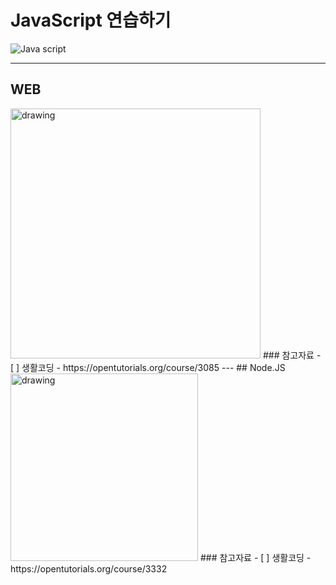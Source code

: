 # JavaScript 연습하기
![Java script](https://upload.wikimedia.org/wikipedia/commons/thumb/9/99/Unofficial_JavaScript_logo_2.svg/140px-Unofficial_JavaScript_logo_2.svg.png)

---
## WEB
<img src=https://blog.kakaocdn.net/dn/XkupJ/btqET7f9ONh/JiR4SUhVhn1ltaPc0cSlUK/img.png alt="drawing" width="400"/>
### 참고자료
- [ ] 생활코딩
    - https://opentutorials.org/course/3085
---
## Node.JS
<img src='https://img1.daumcdn.net/thumb/R800x0/?scode=mtistory2&fname=https%3A%2F%2Fblog.kakaocdn.net%2Fdn%2FDGM2Y%2FbtqwIi3c40a%2FtbVlnqOBH5ovawaVBCmEF0%2Fimg.png' alt="drawing" width="300"/>
### 참고자료
- [ ] 생활코딩
    - https://opentutorials.org/course/3332

